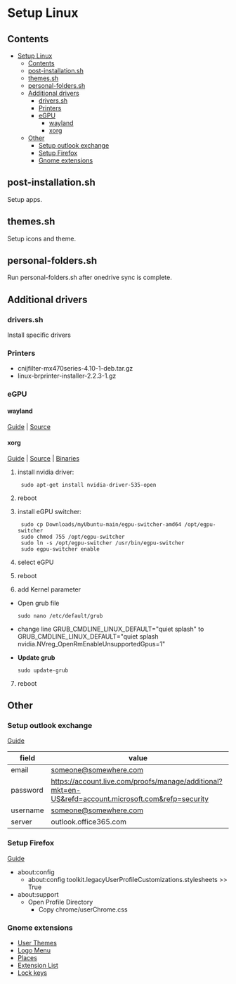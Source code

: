 # Setup Linux

## Contents

- [Setup Linux](#setup-linux)
  - [Contents](#contents)
  - [post-installation.sh](#post-installationsh)
  - [themes.sh](#themessh)
  - [personal-folders.sh](#personal-folderssh)
  - [Additional drivers](#additional-drivers)
    - [drivers.sh](#driverssh)
    - [Printers](#printers)
    - [eGPU](#egpu)
      - [wayland](#wayland)
      - [xorg](#xorg)
  - [Other](#other)
    - [Setup outlook exchange](#setup-outlook-exchange)
    - [Setup Firefox](#setup-firefox)
    - [Gnome extensions](#gnome-extensions)

## post-installation.sh

Setup apps.

## themes.sh

Setup icons and theme.

## personal-folders.sh

Run personal-folders.sh after onedrive sync is complete.

## Additional drivers

### drivers.sh

Install specific drivers

### Printers

- cnijfilter-mx470series-4.10-1-deb.tar.gz
- linux-brprinter-installer-2.2.3-1.gz

### eGPU

#### wayland

[Guide]() | [Source]()

#### xorg

[Guide](https://gist.github.com/valteu/1c0a9b7288cc3d77a6654a4d22d0ce9f) | [Source](https://github.com/hertg/egpu-switcher) | [Binaries](https://github.com/hertg/egpu-switcher/releases)

1. install nvidia driver:

        sudo apt-get install nvidia-driver-535-open

2. reboot
3. install eGPU switcher:

        sudo cp Downloads/myUbuntu-main/egpu-switcher-amd64 /opt/egpu-switcher
        sudo chmod 755 /opt/egpu-switcher
        sudo ln -s /opt/egpu-switcher /usr/bin/egpu-switcher
        sudo egpu-switcher enable

4. select eGPU
5. reboot
6. add Kernel parameter
  - Open grub file
        
        sudo nano /etc/default/grub

  - change line GRUB_CMDLINE_LINUX_DEFAULT="quiet splash" to GRUB_CMDLINE_LINUX_DEFAULT="quiet splash nvidia.NVreg_OpenRmEnableUnsupportedGpus=1"
  - **Update grub**

        sudo update-grub

7. reboot

## Other

### Setup outlook exchange

[Guide](https://stackoverflow.com/questions/65410453/add-outlook-calendar-to-gnome-calendar-ubuntu-20-10)

| field | value |
| ----- | ----- |
| email | someone@somewhere.com |
| password | https://account.live.com/proofs/manage/additional?mkt=en-US&refd=account.microsoft.com&refp=security
| username | someone@somewhere.com |
| server | outlook.office365.com |

### Setup Firefox

[Guide](https://www.youtube.com/watch?v=Qltekbt0K58&ab_channel=EasyOSX)

- about:config
  - about:config toolkit.legacyUserProfileCustomizations.stylesheets >> True
- about:support
  - Open Profile Directory
    - Copy chrome/userChrome.css

### Gnome extensions

- [User Themes](https://extensions.gnome.org/extension/19/user-themes/)
- [Logo Menu](https://extensions.gnome.org/extension/4451/logo-menu/)
- [Places](https://extensions.gnome.org/extension/8/places-status-indicator/)
- [Extension List](https://extensions.gnome.org/extension/3088/extension-list/)
- [Lock keys](https://extensions.gnome.org/extension/1532/lock-keys/)
